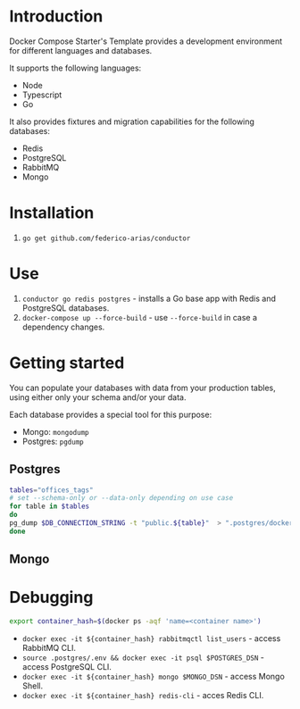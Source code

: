 # Introduction

Docker Compose Starter's Template provides a development
environment for different languages and databases.

It supports the following languages:

* Node
* Typescript
* Go

It also provides fixtures and migration capabilities for the following
databases:

* Redis
* PostgreSQL
* RabbitMQ
* Mongo

# Installation

1. `go get github.com/federico-arias/conductor`

# Use

1. `conductor go redis postgres` - installs a Go base app with Redis and
   PostgreSQL databases.
2. `docker-compose up --force-build` -  use `--force-build` in case a
   dependency changes.

# Getting started

You can populate your databases with data from your production
tables, using either only your schema and/or your data.

Each database provides a special tool for this purpose:

* Mongo: `mongodump`
* Postgres: `pgdump`

## Postgres

```bash
tables="offices_tags"
# set --schema-only or --data-only depending on use case
for table in $tables
do
pg_dump $DB_CONNECTION_STRING -t "public.${table}"  > ".postgres/docker-entrypoint-initdb.d/${table}.sql"
done
```

## Mongo


# Debugging

```bash
export container_hash=$(docker ps -aqf 'name=<container name>')
```

* `docker exec -it ${container_hash} rabbitmqctl list_users` - access RabbitMQ CLI.
* `source .postgres/.env && docker exec -it psql $POSTGRES_DSN` - access
	PostgreSQL CLI.
* `docker exec -it ${container_hash} mongo $MONGO_DSN` - access Mongo Shell.
* `docker exec -it ${container_hash} redis-cli` - acces Redis CLI.
